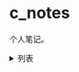 # c_notes
个人笔记。

<details>

<summary> 列表 </summary>

- [printf](Tutorials/printf)（我忘记写了）
- [变量](Tutorials/variables)（我忘记写了）
- [char](Tutorials/char)
- [float](Tutorials/float)
- [常量](Tutorials/constants)
- [注释](Tutorials/comments)
- [条件语句 if,else,switch](Tutorials/conditional_statement)
- [逻辑操作符](Tutorials/logic_opreations)
- [scanf](Tutorials/scanf/)
- [while](Tutorials/while/)
- [for](Tutorials/for_loop/)
- [数组](Tutorials/array/)
- [字符串](Tutorials/string/)
- [指针](Tutorials/pointer/)
</details>